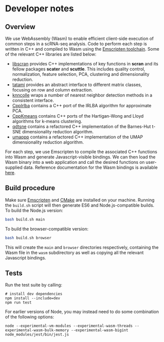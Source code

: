 # Developer notes

## Overview 

We use WebAssembly (Wasm) to enable efficient client-side execution of common steps in a scRNA-seq analysis.
Code to perform each step is written in C++ and compiled to Wasm using the [Emscripten toolchain](https://emscripten.org/).
Some of the relevant C++ libraries are listed below:

- [libscran](https://github.com/LTLA/libscran) provides C++ implementations of key functions in **scran** and its fellow packages **scater** and **scuttle**.
This includes quality control, normalization, feature selection, PCA, clustering and dimensionality reduction.
- [tatami](https://github.com/LTLA/tatami) provides an abstract interface to different matrix classes, focusing on row and column extraction.
- [knncolle](https://github.com/LTLA/knncolle) wraps a number of nearest neighbor detection methods in a consistent interface.
- [CppIrlba](https://github.com/LTLA/CppIrlba) contains a C++ port of the IRLBA algorithm for approximate PCA.
- [CppKmeans](https://github.com/LTLA/CppKmeans) contains C++ ports of the Hartigan-Wong and Lloyd algorithms for k-means clustering.
- [qdtsne](https://github.com/LTLA/qdtsne) contains a refactored C++ implementation of the Barnes-Hut t-SNE dimensionality reduction algorithm.
- [umappp](https://github.com/LTLA/umappp) contains a refactored C++ implementation of the UMAP dimensionality reduction algorithm.

For each step, we use Emscripten to compile the associated C++ functions into Wasm and generate Javascript-visible bindings.
We can then load the Wasm binary into a web application and call the desired functions on user-supplied data.
Reference documentation for the Wasm bindings is available [here](https://jkanche.github.io/scran.js/wasm).

## Build procedure 

Make sure [Emscripten](https://emscripten.org/docs/getting_started/downloads.html) and [CMake](https://cmake.org/download/) are installed on your machine.
Running the `build.sh` script will then generate ES6 and Node.js-compatible builds.
To build the Node.js version:

```sh
bash build.sh main
```

To build the browser-compatible version:

```sh
bash build.sh browser 
```

This will create the `main` and `browser` directories respectively,
containing the Wasm file in the `wasm` subdirectory as well as copying all the relevant Javascript bindings.

## Tests

Run the test suite by calling:

```
# install dev dependencies
npm install --include=dev
npm run test
```

For earlier versions of Node, you may instead need to do some combination of the following options:

```
node --experimental-vm-modules --experimental-wasm-threads --experimental-wasm-bulk-memory --experimental-wasm-bigint node_modules/jest/bin/jest.js
```

